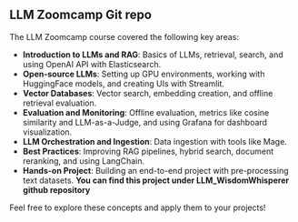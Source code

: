## LLM Zoomcamp Git repo

The LLM Zoomcamp course covered the following key areas:

- **Introduction to LLMs and RAG**: Basics of LLMs, retrieval, search, and using OpenAI API with Elasticsearch.
- **Open-source LLMs**: Setting up GPU environments, working with HuggingFace models, and creating UIs with Streamlit.
- **Vector Databases**: Vector search, embedding creation, and offline retrieval evaluation.
- **Evaluation and Monitoring**: Offline evaluation, metrics like cosine similarity and LLM-as-a-Judge, and using Grafana for dashboard visualization.
- **LLM Orchestration and Ingestion**: Data ingestion with tools like Mage.
- **Best Practices**: Improving RAG pipelines, hybrid search, document reranking, and using LangChain.
- **Hands-on Project**: Building an end-to-end project with pre-processing text datasets. **You can find this project under LLM_WisdomWhisperer github repository**

Feel free to explore these concepts and apply them to your projects!